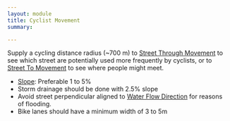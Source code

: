 ```yaml
---
layout: module
title: Cyclist Movement
summary: 

---
```


Supply a cycling distance radius (~700 m)  to [Street Through Movement]() to see which street are potentially used more frequently by cyclists, or to [Street To Movement]() to see where people might meet.


* [Slope](): Preferable 1 to 5%
* Storm drainage should be done with 2.5% slope
* Avoid street perpendicular aligned to [Water Flow Direction]() for reasons of flooding.
* Bike lanes should have a minimum width of 3 to 5m